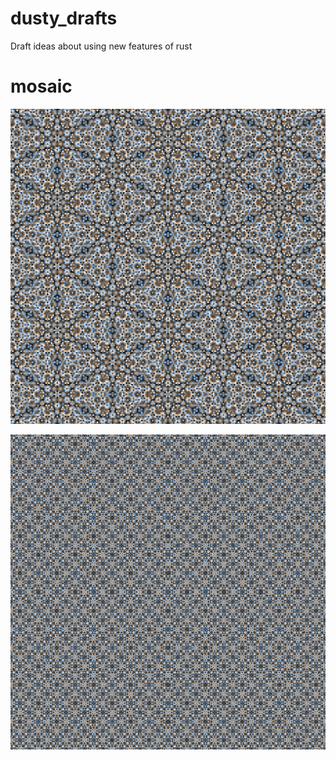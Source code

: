 # dusty_drafts
Draft ideas about using new features of rust

# mosaic

![](img_20_11.png)

![](img_sq_10_13.png)
